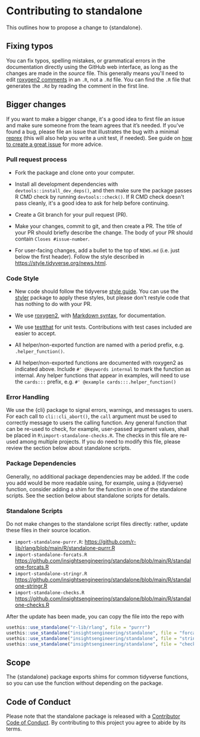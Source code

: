 # Contributing to standalone

This outlines how to propose a change to {standalone}.

## Fixing typos

You can fix typos, spelling mistakes, or grammatical errors in the documentation directly using the GitHub web interface, as long as the changes are made in the _source_ file. 
This generally means you'll need to edit [roxygen2 comments](https://roxygen2.r-lib.org/articles/roxygen2.html) in an `.R`, not a `.Rd` file. 
You can find the `.R` file that generates the `.Rd` by reading the comment in the first line.

## Bigger changes

If you want to make a bigger change, it's a good idea to first file an issue and make sure someone from the team agrees that it’s needed. 
If you’ve found a bug, please file an issue that illustrates the bug with a minimal 
[reprex](https://www.tidyverse.org/help/#reprex) (this will also help you write a unit test, if needed).
See guide on [how to create a great issue](https://code-review.tidyverse.org/issues/) for more advice.

### Pull request process

*   Fork the package and clone onto your computer. 

*   Install all development dependencies with `devtools::install_dev_deps()`, and then make sure the package passes R CMD check by running `devtools::check()`. 
    If R CMD check doesn't pass cleanly, it's a good idea to ask for help before continuing. 
*   Create a Git branch for your pull request (PR). 

*   Make your changes, commit to git, and then create a PR.
    The title of your PR should briefly describe the change.
    The body of your PR should contain `Closes #issue-number`.

*  For user-facing changes, add a bullet to the top of `NEWS.md` (i.e. just below the first header). Follow the style described in <https://style.tidyverse.org/news.html>.

### Code Style

*   New code should follow the tidyverse [style guide](https://style.tidyverse.org). 
    You can use the [styler](https://CRAN.R-project.org/package=styler) package to apply these styles, but please don't restyle code that has nothing to do with your PR.  

*  We use [roxygen2](https://cran.r-project.org/package=roxygen2), with [Markdown syntax](https://cran.r-project.org/web/packages/roxygen2/vignettes/rd-formatting.html), for documentation.  

*  We use [testthat](https://cran.r-project.org/package=testthat) for unit tests. 
   Contributions with test cases included are easier to accept.  
   
*  All helper/non-exported function are named with a period prefix, e.g. `.helper_function()`.

*  All helper/non-exported functions are documented with roxygen2 as indicated above. 
   Include `#' @keywords internal` to mark the function as internal.
   Any helper functions that appear in examples, will need to use the `cards:::` 
   prefix, e.g. `#' @example cards:::.helper_function()`

### Error Handling

We use the {cli} package to signal errors, warnings, and messages to users.
For each call to `cli::cli_abort()`, the `call` argument must be used to correctly message to users the calling function.
Any general function that can be re-used to check, for example, user-passed argument values, shall be placed in `R\import-standalone-checks.R`.
The checks in this file are re-used among multiple projects.
If you do need to modify this file, please review the section below about standalone scripts.

### Package Dependencies

Generally, no additional package dependencies may be added.
If the code you add would be more readable using, for example, using a {tidyverse} function, 
consider adding a shim for the function in one of the standalone scripts.
See the section below about standalone scripts for details.

### Standalone Scripts
Do not make changes to the standalone script files directly: rather, update these files in their source location.

- `import-standalone-purrr.R`: https://github.com/r-lib/rlang/blob/main/R/standalone-purrr.R
- `import-standalone-forcats.R` https://github.com/insightsengineering/standalone/blob/main/R/standalone-forcats.R
- `import-standalone-stringr.R` https://github.com/insightsengineering/standalone/blob/main/R/standalone-stringr.R
- `import-standalone-checks.R` https://github.com/insightsengineering/standalone/blob/main/R/standalone-checks.R

After the update has been made, you can copy the file into the repo with 

```r
usethis::use_standalone("r-lib/rlang", file = "purrr")
usethis::use_standalone("insightsengineering/standalone", file = "forcats")
usethis::use_standalone("insightsengineering/standalone", file = "stringr")
usethis::use_standalone("insightsengineering/standalone", file = "checks")
```

## Scope

The {standalone} package exports shims for common tidyverse functions, so you can use the function without depending on the package.

## Code of Conduct

Please note that the standalone package is released with a
[Contributor Code of Conduct](CODE_OF_CONDUCT.md). By contributing to this
project you agree to abide by its terms.
